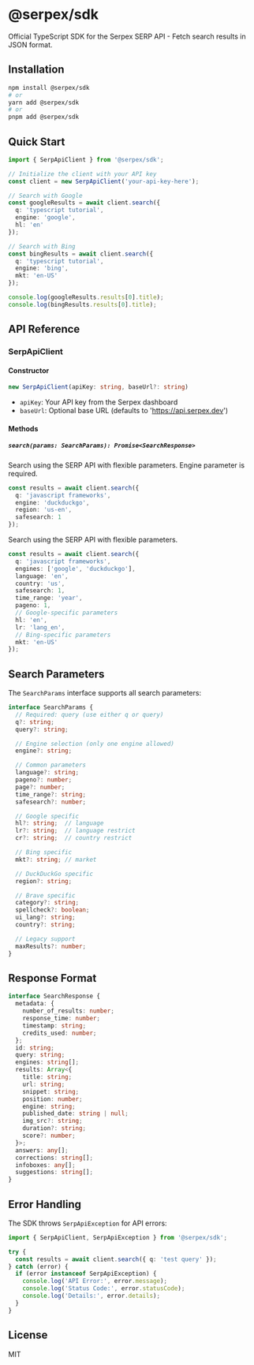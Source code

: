 # @serpex/sdk

Official TypeScript SDK for the Serpex SERP API - Fetch search results in JSON format.

## Installation

```bash
npm install @serpex/sdk
# or
yarn add @serpex/sdk
# or
pnpm add @serpex/sdk
```

## Quick Start

```typescript
import { SerpApiClient } from '@serpex/sdk';

// Initialize the client with your API key
const client = new SerpApiClient('your-api-key-here');

// Search with Google
const googleResults = await client.search({
  q: 'typescript tutorial',
  engine: 'google',
  hl: 'en'
});

// Search with Bing
const bingResults = await client.search({
  q: 'typescript tutorial',
  engine: 'bing',
  mkt: 'en-US'
});

console.log(googleResults.results[0].title);
console.log(bingResults.results[0].title);
```

## API Reference

### SerpApiClient

#### Constructor

```typescript
new SerpApiClient(apiKey: string, baseUrl?: string)
```

- `apiKey`: Your API key from the Serpex dashboard
- `baseUrl`: Optional base URL (defaults to 'https://api.serpex.dev')

#### Methods

##### `search(params: SearchParams): Promise<SearchResponse>`

Search using the SERP API with flexible parameters. Engine parameter is required.

```typescript
const results = await client.search({
  q: 'javascript frameworks',
  engine: 'duckduckgo',
  region: 'us-en',
  safesearch: 1
});
```

Search using the SERP API with flexible parameters.

```typescript
const results = await client.search({
  q: 'javascript frameworks',
  engines: ['google', 'duckduckgo'],
  language: 'en',
  country: 'us',
  safesearch: 1,
  time_range: 'year',
  pageno: 1,
  // Google-specific parameters
  hl: 'en',
  lr: 'lang_en',
  // Bing-specific parameters
  mkt: 'en-US'
});
```

## Search Parameters

The `SearchParams` interface supports all search parameters:

```typescript
interface SearchParams {
  // Required: query (use either q or query)
  q?: string;
  query?: string;

  // Engine selection (only one engine allowed)
  engine?: string;

  // Common parameters
  language?: string;
  pageno?: number;
  page?: number;
  time_range?: string;
  safesearch?: number;

  // Google specific
  hl?: string;  // language
  lr?: string;  // language restrict
  cr?: string;  // country restrict

  // Bing specific
  mkt?: string; // market

  // DuckDuckGo specific
  region?: string;

  // Brave specific
  category?: string;
  spellcheck?: boolean;
  ui_lang?: string;
  country?: string;

  // Legacy support
  maxResults?: number;
}
```

## Response Format

```typescript
interface SearchResponse {
  metadata: {
    number_of_results: number;
    response_time: number;
    timestamp: string;
    credits_used: number;
  };
  id: string;
  query: string;
  engines: string[];
  results: Array<{
    title: string;
    url: string;
    snippet: string;
    position: number;
    engine: string;
    published_date: string | null;
    img_src?: string;
    duration?: string;
    score?: number;
  }>;
  answers: any[];
  corrections: string[];
  infoboxes: any[];
  suggestions: string[];
}
```

## Error Handling

The SDK throws `SerpApiException` for API errors:

```typescript
import { SerpApiClient, SerpApiException } from '@serpex/sdk';

try {
  const results = await client.search({ q: 'test query' });
} catch (error) {
  if (error instanceof SerpApiException) {
    console.log('API Error:', error.message);
    console.log('Status Code:', error.statusCode);
    console.log('Details:', error.details);
  }
}
```


## License

MIT